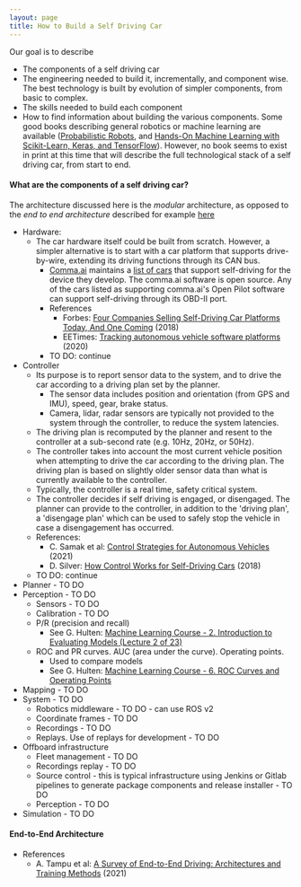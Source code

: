 ```yaml
---
layout: page
title: How to Build a Self Driving Car
---
```

Our goal is to describe
* The components of a self driving car
* The engineering needed to build it, incrementally, and component wise. The best technology is built by evolution of simpler components, from basic to complex.
* The skills needed to build each component
* How to find information about building the various components. Some good books describing general robotics or machine learning are available ([Probabilistic Robots](https://docs.ufpr.br/~danielsantos/ProbabilisticRobotics.pdf), and [Hands-On Machine Learning with Scikit-Learn, Keras, and TensorFlow](https://www.amazon.com/Hands-Machine-Learning-Scikit-Learn-TensorFlow/dp/14920326461)). However, no book seems to exist in print at this time that will describe the full technological stack of a self driving car, from start to end. 

#### What are the components of a self driving car?
The architecture discussed here is the *modular* architecture, as opposed to the *end to end architecture* described for example [here](https://arxiv.org/pdf/2003.06404.pdf)

* Hardware: 
  * The car hardware itself could be built from scratch. However, a simpler alternative is to start with a car platform that supports drive-by-wire, extending its driving functions through its CAN bus.
    * [Comma.ai](http://comma.ai) maintains a [list of cars](https://github.com/commaai/openpilot/blob/master/docs/CARS.md) that support self-driving for the device they develop. The comma.ai software is open source. Any of the cars listed as supporting comma.ai's Open Pilot software can support self-driving through its OBD-II port.
    * References
      * Forbes: [Four Companies Selling Self-Driving Car Platforms Today, And One Coming](https://www.forbes.com/sites/davidsilver/2018/08/22/four-companies-selling-self-driving-car-platforms-today-and-one-coming/?sh=12755b6d187f) (2018)
      * EETimes: [Tracking autonomous vehicle software platforms](https://www.embedded.com/tracking-autonomous-vehicle-software-platforms/) (2020)
    * TO DO: continue
* Controller
  * Its purpose is to report sensor data to the system, and to drive the car according to a driving plan set by the planner.
    * The sensor data includes position and orientation (from GPS and IMU), speed, gear, brake status.
    * Camera, lidar, radar sensors are typically not provided to the system through the controller, to reduce the system latencies.
  * The driving plan is recomputed by the planner and resent to the controller at a sub-second rate (e.g. 10Hz, 20Hz, or 50Hz).
  * The controller takes into account the most current vehicle position when attempting to drive the car according to the driving plan. The driving plan is based on slightly older sensor data than what is currently available to the controller.
  * Typically, the controller is a real time, safety critical system.
  * The controller decides if self driving is engaged, or disengaged. The planner can provide to the controller, in addition to the 'driving plan', a 'disengage plan' which can be used to safely stop the vehicle in case a disengagement has occurred.
  * References:
    * C. Samak et al: [Control Strategies for Autonomous Vehicles](https://arxiv.org/pdf/2011.08729.pdf) (2021)
    * D. Silver: [How Control Works for Self-Driving Cars](https://www.linkedin.com/pulse/how-control-works-self-driving-cars-david-silver/) (2018)
  * TO DO: continue
* Planner - TO DO
* Perception - TO DO
  * Sensors - TO DO
  * Calibration - TO DO
  * P/R (precision and recall)
    * See G. Hulten: [Machine Learning Course - 2. Introduction to Evaluating Models (Lecture 2 of 23)](https://www.youtube.com/watch?v=iyjb9UBcdM8)
  * ROC and PR curves. AUC (area under the curve). Operating points.
    * Used to compare models
    * See G. Hulten: [Machine Learning Course - 6. ROC Curves and Operating Points](https://www.youtube.com/watch?v=XNYURf_GO1o)
* Mapping - TO DO
* System - TO DO
  * Robotics middleware - TO DO - can use ROS v2
  * Coordinate frames - TO DO
  * Recordings - TO DO
  * Replays. Use of replays for development - TO DO
* Offboard infrastructure
  * Fleet management - TO DO
  * Recordings replay - TO DO
  * Source control - this is typical infrastructure using Jenkins or Gitlab pipelines to generate package components and release installer - TO DO
  * Perception - TO DO
* Simulation - TO DO

#### End-to-End Architecture
* References
  * A. Tampu et al: [A Survey of End-to-End Driving: Architectures and Training Methods](https://arxiv.org/pdf/2003.06404.pdf) (2021)